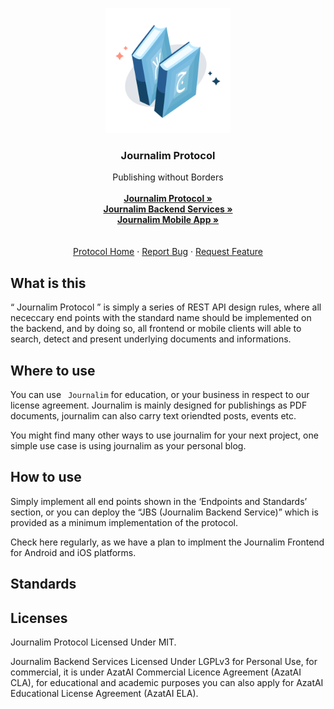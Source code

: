 

<p align="center">
  <a href="https://unisat.kz">
    <img src="resources/journalim-logo.png" alt="Logo" width="200" height="200">
  </a>

  <h3 align="center">Journalim Protocol</h3>

  <p align="center">
    Publishing without Borders
    <br /><br>
    <a href="https://github.com/AzatAI/journalim-protocol"><strong>Journalim Protocol »</strong></a><br>
    <a href="https://github.com/AzatAI/journalim-protocol"><strong>Journalim Backend Services »</strong></a><br>
    <a href="https://github.com/AzatAI/journalim-protocol"><strong>Journalim Mobile App »</strong></a><br>
    <br />
    <br />
    <a href="https://github.com/AzatAI/journalim-protocol">Protocol Home</a>
    ·
    <a href="https://github.com/AzatAI/journalim-protocol/issues">Report Bug</a>
    ·
    <a href="https://github.com/AzatAI/journalim-protocol/issues">Request Feature</a>
  </p>



## What is this

“ Journalim Protocol ” is simply a series of REST API design rules, where all nececcary end points with the standard name should be implemented on the backend, and by doing so, all frontend or mobile clients will able to search, detect and present underlying documents and informations.

## Where to use

You can use ` Journalim` for education, or your business in respect to our license agreement. Journalim is mainly designed for publishings as PDF documents, journalim can also carry text oriendted posts, events etc. 

You might find many other ways to use journalim for your next project, one simple use case is using journalim as your personal blog.

## How to use

Simply implement all end points shown in the ‘Endpoints and Standards’ section, or you can deploy the “JBS (Journalim Backend Service)” which is provided as a minimum implementation of the protocol. 

Check here regularly, as we have a plan to implment the Journalim Frontend for Android and iOS platforms.

## Standards





## Licenses

Journalim Protocol Licensed Under MIT.

Journalim Backend Services Licensed Under LGPLv3 for Personal Use, for commercial, it is under AzatAI Commercial Licence Agreement (AzatAI CLA), for educational and academic purposes you can also apply for AzatAI Educational License Agreement (AzatAI ELA).

